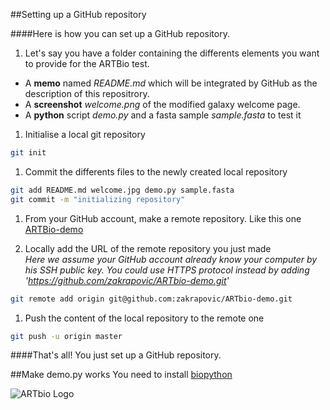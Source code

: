 ##Setting up a GitHub repository

####Here is how you can set up a GitHub repository.

1. Let's say you have a folder containing the differents elements you want to provide for the ARTBio test.
 * A **memo** named *README.md* which will be integrated by GitHub as the description of this repositrory.
 * A **screenshot** *welcome.png* of the modified galaxy welcome page.
 * A **python** script *demo.py* and a fasta sample *sample.fasta* to test it


1. Initialise a local git repository
```zsh
git init
```

1. Commit the differents files to the newly created local repository
```zsh
git add README.md welcome.jpg demo.py sample.fasta
git commit -m "initializing repository"
```

1. From your GitHub account, make a remote repository. Like this one [ARTBio-demo](https://github.com/zakrapovic/ARTbio-demo)

1. Locally add the URL of the remote repository you just made  
*Here we assume your GitHub account already know your computer by his SSH public key. You could use HTTPS protocol instead by adding 'https://github.com/zakrapovic/ARTbio-demo.git'*
```zsh
git remote add origin git@github.com:zakrapovic/ARTbio-demo.git
```


1. Push the content of the local repository to the remote one
```zsh
git push -u origin master
```

####That's all! You just set up a GitHub repository.

##Make demo.py works
You need to install [biopython](http://biopython.org/wiki/Download)

![ARTbio Logo][ARTbio]

[ARTbio]: https://mississippi.snv.jussieu.fr/artbio/wp-content/uploads/2015/07/ARTbio_logo_wo_IBPS_small.png 
